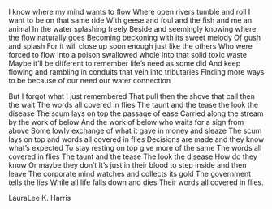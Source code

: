 I know where my mind wants to flow
Where open rivers tumble and roll
I want to be on that same ride
With geese and foul and the fish and me an animal
In the water splashing freely
Beside and seemingly knowing where the flow naturally goes
Becoming beckoning with its sweet melody
Of gush and splash
For it will close up soon enough just like the others
Who were forced to flow into a poison swallowed whole
Into that solid toxic waste
Maybe it’ll be different to remember life’s need as some did
And keep flowing and rambling in conduits that vein into tributaries
Finding more ways to be because of our need our water connection
 
But I forgot what I just remembered
That pull then the shove that call then the wait
The words all covered in flies
The taunt and the tease the look the disease
The scum lays on top the passage of ease
Carried along the stream by the work of below
And the work of below who waits for a sign from above
Some lowly exchange of what it gave in money and sleaze
The scum lays on top and words all covered in flies
Decisions are made and they know what’s expected
To stay resting on top give more of the same
The words all covered in flies
The taunt and the tease
The look the disease
How do they know
Or maybe they don’t
It’s just in their blood to step inside and then leave
The corporate mind watches and collects its gold
The government tells the lies
While all life falls down and dies
Their words all covered in flies.

LauraLee K. Harris